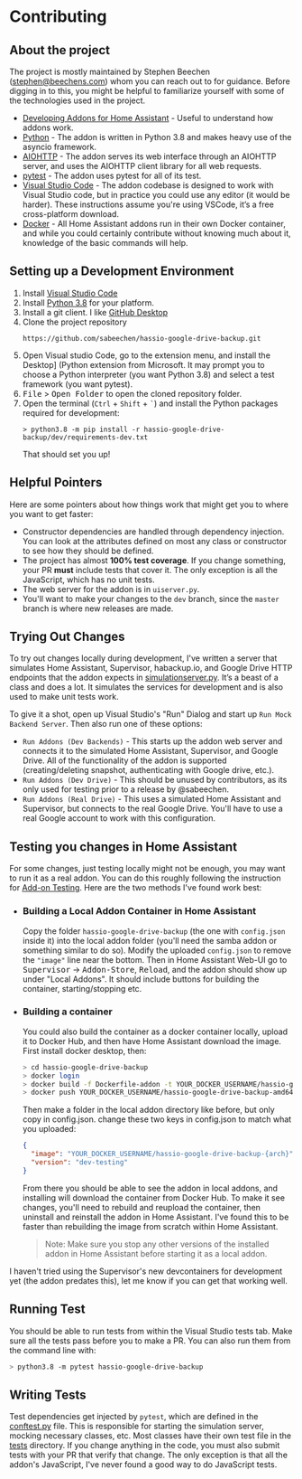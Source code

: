 # Contributing

## About the project

The project is mostly maintained by Stephen Beechen (stephen@beechens.com) whom you can reach out to for guidance. Before digging in to this, you might be helpful to familiarize yourself with some of the technologies used in the project.

- [Developing Addons for Home Assistant](https://developers.home-assistant.io/docs/add-ons) - Useful to understand how addons work.
- [Python](https://www.python.org/) - The addon is written in Python 3.8 and makes heavy use of the asyncio framework.
- [AIOHTTP](https://docs.aiohttp.org/en/stable/) - The addon serves its web interface through an AIOHTTP server, and uses the AIOHTTP client library for all web requests.
- [pytest](https://docs.pytest.org/en/latest/) - The addon uses pytest for all of its test.
- [Visual Studio Code](https://code.visualstudio.com/) - The addon codebase is designed to work with Visual Studio code, but in practice you could use any editor (it would be harder). These instructions assume you're using VSCode, it’s a free cross-platform download.
- [Docker](https://www.docker.com/) - All Home Assistant addons run in their own Docker container, and while you could certainly contribute without knowing much about it, knowledge of the basic commands will help.

## Setting up a Development Environment

1. Install [Visual Studio Code](https://code.visualstudio.com/)
2. Install [Python 3.8](https://www.python.org/downloads/) for your platform.
3. Install a git client. I like [GitHub Desktop](https://desktop.github.com/)
4. Clone the project repository
   ```
   https://github.com/sabeechen/hassio-google-drive-backup.git
   ```
5. Open Visual studio Code, go to the extension menu, and install the Desktop] (Python extension from Microsoft. It may prompt you to choose a Python interpreter (you want Python 3.8) and select a test framework (you want pytest).
6. <kbd>File</kbd> > <kbd>Open Folder</kbd> to open the cloned repository folder.
7. Open the terminal (`Ctrl` + `Shift` + <code>`</code>) and install the Python packages required for development:
   ```
   > python3.8 -m pip install -r hassio-google-drive-backup/dev/requirements-dev.txt
   ```
   That should set you up!

## Helpful Pointers

Here are some pointers about how things work that might get you to where you want to get faster:

- Constructor dependencies are handled through dependency injection. You can look at the attributes defined on most any class or constructor to see how they should be defined.
- The project has almost **100% test coverage**. If you change something, your PR **must** include tests that cover it. The only exception is all the JavaScript, which has no unit tests.
- The web server for the addon is in `uiserver.py`.
- You'll want to make your changes to the `dev` branch, since the `master` branch is where new releases are made.

## Trying Out Changes

To try out changes locally during development, I've written a server that simulates Home Assistant, Supervisor, habackup.io, and Google Drive HTTP endpoints that the addon expects in [simulationserver.py](https://github.com/sabeechen/hassio-google-drive-backup/blob/master/hassio-google-drive-backup/dev/simulationserver.py). It’s a beast of a class and does a lot. It simulates the services for development and is also used to make unit tests work.

To give it a shot, open up Visual Studio's "Run" Dialog and start up `Run Mock Backend Server`. Then also run one of these options:

- `Run Addons (Dev Backends)` - This starts up the addon web server and connects it to the simulated Home Assistant, Supervisor, and Google Drive. All of the functionality of the addon is supported (creating/deleting snapshot, authenticating with Google drive, etc.).
- `Run Addons (Dev Drive)` - This should be unused by contributors, as its only used for testing prior to a release by @sabeechen.
- `Run Addons (Real Drive)` - This uses a simulated Home Assistant and Supervisor, but connects to the real Google Drive. You'll have to use a real Google account to work with this configuration.

## Testing you changes in Home Assistant

For some changes, just testing locally might not be enough, you may want to run it as a real addon. You can do this roughly following the instruction for [Add-on Testing](https://developers.home-assistant.io/docs/add-ons/testing#local-build). Here are the two methods I've found work best:

- ### Building a Local Addon Container in Home Assistant
  Copy the folder `hassio-google-drive-backup` (the one with `config.json` inside it) into the local addon folder (you'll need the samba addon or something similar to do so). Modify the uploaded `config.json` to remove the `"image"` line near the bottom. Then in Home Assistant Web-UI go to <kbd>Supervisor</kbd> -> <kbd>Addon-Store</kbd>, <kbd>Reload</kbd>, and the addon should show up under "Local Addons". It should include buttons for building the container, starting/stopping etc.
- ### Building a container
  You could also build the container as a docker container locally, upload it to Docker Hub, and then have Home Assistant download the image. First install docker desktop, then:
  ```bash
  > cd hassio-google-drive-backup
  > docker login
  > docker build -f Dockerfile-addon -t YOUR_DOCKER_USERNAME/hassio-google-drive-backup-amd64:dev_testing --build-arg BUILD_FROM=homeassistant/amd64-base .
  > docker push YOUR_DOCKER_USERNAME/hassio-google-drive-backup-amd64:dev-testing
  ```
  Then make a folder in the local addon directory like before, but only copy in config.json. change these two keys in config.json to match what you uploaded:
  ```json
  {
    "image": "YOUR_DOCKER_USERNAME/hassio-google-drive-backup-{arch}",
    "version": "dev-testing"
  }
  ```
  From there you should be able to see the addon in local addons, and installing will download the container from Docker Hub. To make it see changes, you'll need to rebuild and reupload the container, then uninstall and reinstall the addon in Home Assistant. I've found this to be faster than rebuilding the image from scratch within Home Assistant.
  > Note: Make sure you stop any other versions of the installed addon in Home Assistant before starting it as a local addon.

I haven't tried using the Supervisor's new devcontainers for development yet (the addon predates this), let me know if you can get that working well.

## Running Test

You should be able to run tests from within the Visual Studio tests tab. Make sure all the tests pass before you to make a PR. You can also run them from the command line with:

```bash
> python3.8 -m pytest hassio-google-drive-backup
```

## Writing Tests

Test dependencies get injected by `pytest`, which are defined in the [conftest.py](https://github.com/sabeechen/hassio-google-drive-backup/blob/master/hassio-google-drive-backup/tests/conftest.py) file. This is responsible for starting the simulation server, mocking necessary classes, etc.
Most classes have their own test file in the [tests](https://github.com/sabeechen/hassio-google-drive-backup/tree/master/hassio-google-drive-backup/tests) directory. If you change anything in the code, you must also submit tests with your PR that verify that change. The only exception is that all the addon's JavaScript, I've never found a good way to do JavaScript tests.
